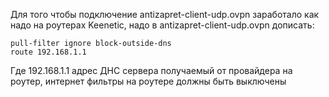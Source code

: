 Для того чтобы подключение antizapret-client-udp.ovpn заработало как надо на роутерах Keenetic, надо в antizapret-client-udp.ovpn дописать:

```
pull-filter ignore block-outside-dns
route 192.168.1.1
```

Где 192.168.1.1 адрес ДНС сервера получаемый от провайдера на роутер, интернет фильтры на роутере должны быть выключены
